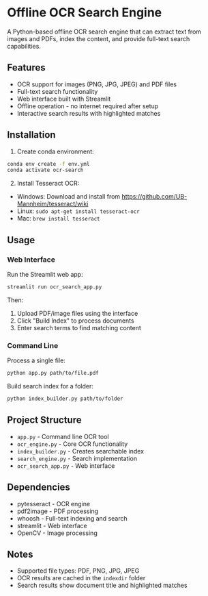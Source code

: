 # Offline OCR Search Engine

A Python-based offline OCR search engine that can extract text from images and PDFs, index the content, and provide full-text search capabilities.

## Features

- OCR support for images (PNG, JPG, JPEG) and PDF files
- Full-text search functionality
- Web interface built with Streamlit
- Offline operation - no internet required after setup
- Interactive search results with highlighted matches

## Installation

1. Create conda environment:

```sh
conda env create -f env.yml
conda activate ocr-search
```

2. Install Tesseract OCR:

- Windows: Download and install from https://github.com/UB-Mannheim/tesseract/wiki
- Linux: `sudo apt-get install tesseract-ocr`
- Mac: `brew install tesseract`

## Usage

### Web Interface

Run the Streamlit web app:

```sh
streamlit run ocr_search_app.py
```

Then:

1. Upload PDF/image files using the interface
2. Click "Build Index" to process documents
3. Enter search terms to find matching content

### Command Line

Process a single file:

```sh
python app.py path/to/file.pdf
```

Build search index for a folder:

```sh
python index_builder.py path/to/folder
```

## Project Structure

- `app.py` - Command line OCR tool
- `ocr_engine.py` - Core OCR functionality
- `index_builder.py` - Creates searchable index
- `search_engine.py` - Search implementation
- `ocr_search_app.py` - Web interface

## Dependencies

- pytesseract - OCR engine
- pdf2image - PDF processing
- whoosh - Full-text indexing and search
- streamlit - Web interface
- OpenCV - Image processing

## Notes

- Supported file types: PDF, PNG, JPG, JPEG
- OCR results are cached in the `indexdir` folder
- Search results show document title and highlighted matches

